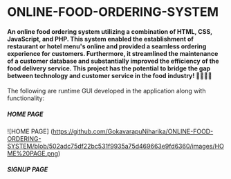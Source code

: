 # ONLINE-FOOD-ORDERING-SYSTEM

#### An online food ordering system utilizing a combination of HTML, CSS, JavaScript, and PHP. This system enabled the establishment of restaurant or hotel menu's online and provided a seamless ordering experience for customers. Furthermore, it streamlined the maintenance of a customer database and substantially improved the efficiency of the food delivery service. This project has the potential to bridge the gap between technology and customer service in the food industry! 🍕🍔🥪🍴

The following are runtime GUI developed in the application along with functionality:

##### HOME PAGE
![HOME PAGE] (https://github.com/GokavarapuNiharika/ONLINE-FOOD-ORDERING-SYSTEM/blob/502adc75df22bc531f9935a75d469663e9fd6360/images/HOME%20PAGE.png)

##### SIGNUP PAGE
